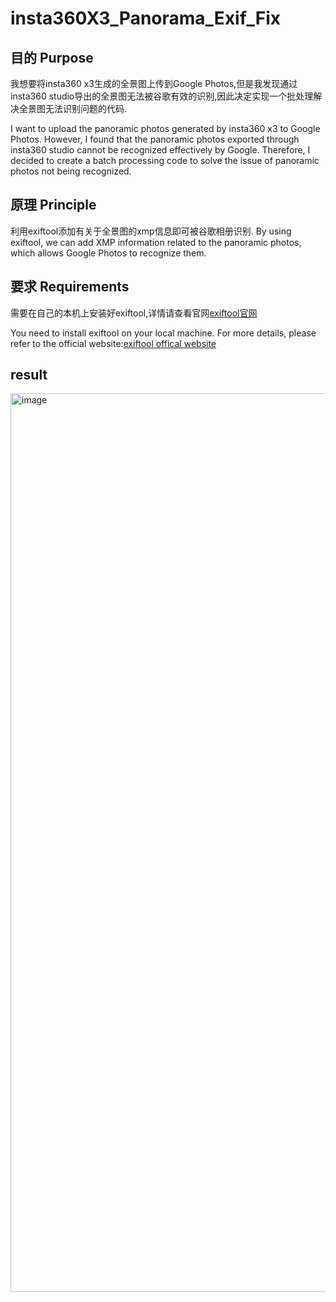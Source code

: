 # insta360X3_Panorama_Exif_Fix

## 目的 Purpose

我想要将insta360 x3生成的全景图上传到Google Photos,但是我发现通过insta360 studio导出的全景图无法被谷歌有效的识别,因此决定实现一个批处理解决全景图无法识别问题的代码.

I want to upload the panoramic photos generated by insta360 x3 to Google Photos. However, I found that the panoramic photos exported through insta360 studio cannot be recognized effectively by Google. Therefore, I decided to create a batch processing code to solve the issue of panoramic photos not being recognized.

## 原理 Principle

利用exiftool添加有关于全景图的xmp信息即可被谷歌相册识别.
By using exiftool, we can add XMP information related to the panoramic photos, which allows Google Photos to recognize them.

## 要求 Requirements

需要在自己的本机上安装好exiftool,详情请查看官网[exiftool官网](https://exiftool.org/)

You need to install exiftool on your local machine. For more details, please refer to the official website:[exiftool offical website](https://exiftool.org/)

## result 

<img width="1438" alt="image" src="https://github.com/egdw/insta360X3_Panorama_Exif_Fix/assets/20622517/a09aa8ab-0d88-4499-808c-92b64f5e2ac5">
